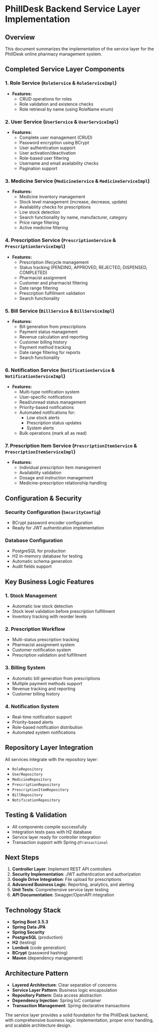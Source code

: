 # PhillDesk Backend Service Layer Implementation

## Overview
This document summarizes the implementation of the service layer for the PhillDesk online pharmacy management system.

## Completed Service Layer Components

### 1. Role Service (`RoleService` & `RoleServiceImpl`)
- **Features:**
  - CRUD operations for roles
  - Role validation and existence checks
  - Role retrieval by name (using RoleName enum)

### 2. User Service (`UserService` & `UserServiceImpl`)
- **Features:**
  - Complete user management (CRUD)
  - Password encryption using BCrypt
  - User authentication support
  - User activation/deactivation
  - Role-based user filtering
  - Username and email availability checks
  - Pagination support

### 3. Medicine Service (`MedicineService` & `MedicineServiceImpl`)
- **Features:**
  - Medicine inventory management
  - Stock level management (increase, decrease, update)
  - Availability checks for prescriptions
  - Low stock detection
  - Search functionality by name, manufacturer, category
  - Price range filtering
  - Active medicine filtering

### 4. Prescription Service (`PrescriptionService` & `PrescriptionServiceImpl`)
- **Features:**
  - Prescription lifecycle management
  - Status tracking (PENDING, APPROVED, REJECTED, DISPENSED, COMPLETED)
  - Pharmacist assignment
  - Customer and pharmacist filtering
  - Date range filtering
  - Prescription fulfillment validation
  - Search functionality

### 5. Bill Service (`BillService` & `BillServiceImpl`)
- **Features:**
  - Bill generation from prescriptions
  - Payment status management
  - Revenue calculation and reporting
  - Customer billing history
  - Payment method tracking
  - Date range filtering for reports
  - Search functionality

### 6. Notification Service (`NotificationService` & `NotificationServiceImpl`)
- **Features:**
  - Multi-type notification system
  - User-specific notifications
  - Read/unread status management
  - Priority-based notifications
  - Automated notifications for:
    - Low stock alerts
    - Prescription status updates
    - System alerts
  - Bulk operations (mark all as read)

### 7. Prescription Item Service (`PrescriptionItemService` & `PrescriptionItemServiceImpl`)
- **Features:**
  - Individual prescription item management
  - Availability validation
  - Dosage and instruction management
  - Medicine-prescription relationship handling

## Configuration & Security

### Security Configuration (`SecurityConfig`)
- BCrypt password encoder configuration
- Ready for JWT authentication implementation

### Database Configuration
- PostgreSQL for production
- H2 in-memory database for testing
- Automatic schema generation
- Audit fields support

## Key Business Logic Features

### 1. Stock Management
- Automatic low stock detection
- Stock level validation before prescription fulfillment
- Inventory tracking with reorder levels

### 2. Prescription Workflow
- Multi-status prescription tracking
- Pharmacist assignment system
- Customer notification system
- Prescription validation and fulfillment

### 3. Billing System
- Automatic bill generation from prescriptions
- Multiple payment methods support
- Revenue tracking and reporting
- Customer billing history

### 4. Notification System
- Real-time notification support
- Priority-based alerts
- Role-based notification distribution
- Automated system notifications

## Repository Layer Integration
All services integrate with the repository layer:
- `RoleRepository`
- `UserRepository`
- `MedicineRepository`
- `PrescriptionRepository`
- `PrescriptionItemRepository`
- `BillRepository`
- `NotificationRepository`

## Testing & Validation
- All components compile successfully
- Integration tests pass with H2 database
- Service layer ready for controller integration
- Transaction support with Spring `@Transactional`

## Next Steps
1. **Controller Layer**: Implement REST API controllers
2. **Security Implementation**: JWT authentication and authorization
3. **Google Drive Integration**: File upload for prescriptions
4. **Advanced Business Logic**: Reporting, analytics, and alerting
5. **Unit Tests**: Comprehensive service layer testing
6. **API Documentation**: Swagger/OpenAPI integration

## Technology Stack
- **Spring Boot 3.5.3**
- **Spring Data JPA**
- **Spring Security**
- **PostgreSQL** (production)
- **H2** (testing)
- **Lombok** (code generation)
- **BCrypt** (password hashing)
- **Maven** (dependency management)

## Architecture Pattern
- **Layered Architecture**: Clear separation of concerns
- **Service Layer Pattern**: Business logic encapsulation
- **Repository Pattern**: Data access abstraction
- **Dependency Injection**: Spring IoC container
- **Transaction Management**: Spring declarative transactions

The service layer provides a solid foundation for the PhillDesk backend, with comprehensive business logic implementation, proper error handling, and scalable architecture design.
